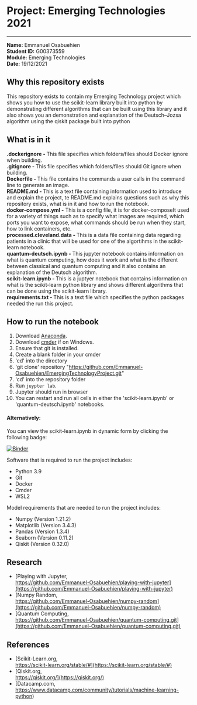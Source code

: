# Project: Emerging Technologies 2021
***

**Name:** Emmanuel Osabuehien\
**Student ID:** G00373559\
**Module:** Emerging Technologies\
**Date:** 19/12/2021

## Why this repository exists

This repository exists to contain my Emerging Technology project which shows you how to use the scikit-learn library built into python by demonstrating different algorithms that can be built using this library and it also shows you an demonstration and explanation of the Deutsch–Jozsa algorithm using the qiskit package built into python

## What is in it

<b>.dockerignore - </b> This file specifies which folders/files should Docker ignore when building. <br>
<b>.gitignore - </b> This file specifies which folders/files should Git ignore when building. <br>
<b>Dockerfile - </b> This file contains the commands a user calls in the command line to generate an image.<br>
<b>README.md - </b> This is a text file containing information used to introduce and explain the project, te README.md explains questions such as why this repository exists, what is in it and how to run the notebook. <br>
<b>docker-compose.yml -</b> This is a config file, it is for docker-composeIt used for a variety of things such as to specify what images are required, which ports you want to expose, what commands should be run when they start, how to link containers, etc.<br>
<b>processed.cleveland.data - </b> This is a data file containing data regarding patients in a clinic that will be used for one of the algortihms in the scikit-learn notebook. <br>
<b>quantum-deutsch.ipynb - </b> This jupyter notebook contains information on what is quantum computing, how does it work and what is the different between classical and quantum computing and it also contains an explanation of the Deutsch algorithm. <br>
<b>scikit-learn.ipynb - </b> This is a juptyer notebook that contains information on what is the scikit-learn python library and shows different algorithms that can be done using the scikit-learn library. <br>
<b>requirements.txt - </b> This is a text file which specifies the python packages needed the run this project. <br>

## How to run the notebook

1. Download [Anaconda]().
2. Download [cmder]() if on Windows.
3. Ensure that git is installed.
4. Create a blank folder in your cmder
5. 'cd' into the directory
6. 'git clone' repository "https://github.com/Emmanuel-Osabuehien/EmergingTechnologyProject.git"
7. 'cd' into the repository folder
8. Run `juypter lab`.
9. Jupyter should run in browser
10. You can restart and run all cells in either the 'scikit-learn.ipynb' or 'quantum-deutsch.ipynb' notebooks.

<h4> Alternatively: </h4>

You can view the scikit-learn.ipynb in dynamic form by clicking the following badge:

[![Binder](https://mybinder.org/badge_logo.svg)](https://mybinder.org/v2/gh/Emmanuel-Osabuehien/EmergingTechnologyProject/HEAD?labpath=scikit-learn.ipynb)

<p> Software that is required to run the project includes: </p>

- Python 3.9
- Git
- Docker
- Cmder
- WSL2

<p> Model requirements that are needed to run the project includes: </p>

- Numpy (Version 1.21.2)
- Matplotlib (Version 3.4.3)
- Pandas (Version 1.3.4)
- Seaborn (Version 0.11.2)
- Qiskit (Version 0.32.0)

## Research
- [Playing with Jupyter,<br> https://github.com/Emmanuel-Osabuehien/playing-with-jupyter](https://github.com/Emmanuel-Osabuehien/playing-with-jupyter)
- [Numpy Random,<br> https://github.com/Emmanuel-Osabuehien/numpy-random](https://github.com/Emmanuel-Osabuehien/numpy-random)
- [Quantum Computing,<br> https://github.com/Emmanuel-Osabuehien/quantum-computing.git](https://github.com/Emmanuel-Osabuehien/quantum-computing.git)

## References

- [Scikit-Learn.org,<br> https://scikit-learn.org/stable/#](https://scikit-learn.org/stable/#)
- [Qiskit.org,<br> https://qiskit.org/](https://qiskit.org/)
- [Datacamp.com,<br> https://www.datacamp.com/community/tutorials/machine-learning-python)